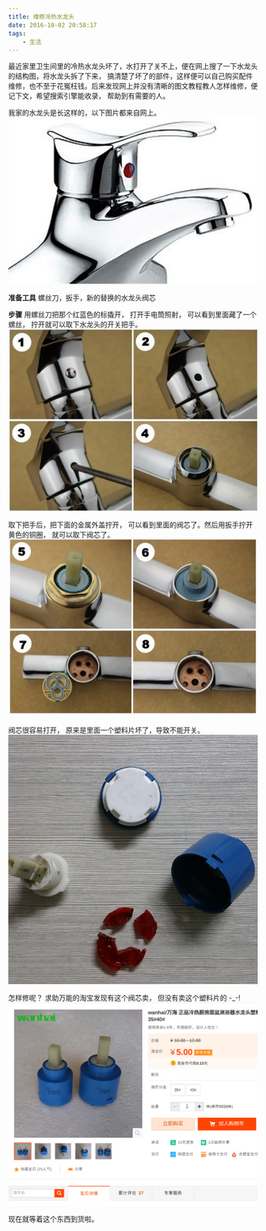 ```yaml
---
title: 维修冷热水龙头
date: 2016-10-02 20:58:17
tags:
    - 生活
---
```


最近家里卫生间里的冷热水龙头坏了，水打开了关不上，便在网上搜了一下水龙头的结构图，将水龙头拆了下来， 搞清楚了坏了的部件，这样便可以自己购买配件维修，也不至于花冤枉钱。后来发现网上并没有清晰的图文教程教人怎样维修，便记下文，希望搜索引擎能收录， 帮助到有需要的人。

我家的水龙头是长这样的，以下图片都来自网上。
![Alt text](/img/post/slt-1.jpg)

**准备工具**
螺丝刀，扳手，新的替换的水龙头阀芯

**步骤**
用螺丝刀把那个红蓝色的标撬开， 打开手电筒照射， 可以看到里面藏了一个螺丝， 拧开就可以取下水龙头的开关把手。
![Alt text](/img/post/slt-2.png)

取下把手后，把下面的金属外盖拧开， 可以看到里面的阀芯了。然后用扳手拧开黄色的铜圈， 就可以取下阀芯了。
![Alt text](/img/post/slt-3.png)

阀芯很容易打开， 原来是里面一个塑料片坏了，导致不能开关。
![Alt text](/img/post/slt-4.jpg)

怎样修呢？ 求助万能的淘宝发现有这个阀芯卖， 但没有卖这个塑料片的  -_-!
![Alt text](/img/post/slt-5.png)

现在就等着这个东西到货啦。

